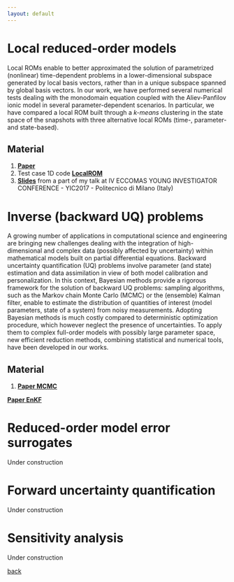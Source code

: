```yaml
---
layout: default
---
```


# Local reduced-order models

Local ROMs enable to better approximated the solution of parametrized (nonlinear) time-dependent problems in a lower-dimensional subspace generated by local basis vectors, rather than in a unique subspace spanned by global basis vectors. In our work, we have performed several numerical tests dealing with the monodomain equation coupled with the Aliev-Panfilov ionic model in several parameter-dependent scenarios. In particular, we have compared a local ROM built through a *k-means* clustering in the state space of the snapshots with three alternative local ROMs (time-, parameter- and state-based).

## Material
1. [**Paper**](https://www.sciencedirect.com/science/article/pii/S0045782518303001)
2. Test case 1D code [**LocalROM**](https://stefanopagani.github.io/LocalROM/)
3. [**Slides**](/Slides/SlideYIC_opt.pdf) from a part of my talk at IV ECCOMAS YOUNG INVESTIGATOR CONFERENCE - YIC2017 - Politecnico di Milano (Italy)


# Inverse (backward UQ) problems

A growing number of applications in computational science and engineering are bringing new challenges dealing with the integration of high-dimensional and complex data (possibly affected by uncertainty) within mathematical models built on partial differential equations.
Backward uncertainty quantification (UQ) problems involve parameter (and state) estimation and data assimilation in view of both model calibration and personalization. In this context, Bayesian methods provide a rigorous framework for the solution of backward UQ problems: sampling algorithms, such as the Markov chain Monte Carlo (MCMC) or the (ensemble) Kalman filter, enable to estimate the distribution of quantities of interest (model parameters, state of a system) from noisy measurements. Adopting Bayesian methods is much costly compared to deterministic optimization procedure, which however neglect the presence of uncertainties. To apply them to complex full-order models with possibly large parameter space, new efficient reduction methods, combining statistical and numerical tools, have been developed in our works.


## Material
1. [**Paper MCMC**](https://epubs.siam.org/doi/abs/10.1137/140995817)

[**Paper EnKF**](https://epubs.siam.org/doi/abs/10.1137/16M1078598)


# Reduced-order model error surrogates

Under construction

# Forward uncertainty quantification

Under construction

# Sensitivity analysis

Under construction


[back](./)
